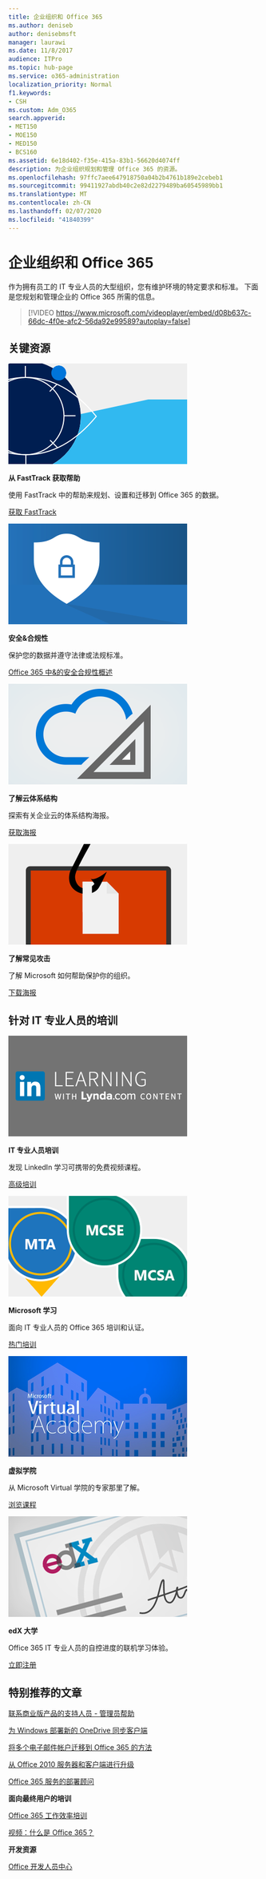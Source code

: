 ```yaml
---
title: 企业组织和 Office 365
ms.author: deniseb
author: denisebmsft
manager: laurawi
ms.date: 11/8/2017
audience: ITPro
ms.topic: hub-page
ms.service: o365-administration
localization_priority: Normal
f1.keywords:
- CSH
ms.custom: Adm_O365
search.appverid:
- MET150
- MOE150
- MED150
- BCS160
ms.assetid: 6e18d402-f35e-415a-83b1-56620d4074ff
description: 为企业组织规划和管理 Office 365 的资源。
ms.openlocfilehash: 97ffc7aee647918750a04b2b4761b189e2cebeb1
ms.sourcegitcommit: 99411927abdb40c2e82d2279489ba60545989bb1
ms.translationtype: MT
ms.contentlocale: zh-CN
ms.lasthandoff: 02/07/2020
ms.locfileid: "41840399"
---
```

# <a name="enterprise-organizations-and-office-365"></a>企业组织和 Office 365

作为拥有员工的 IT 专业人员的大型组织，您有维护环境的特定要求和标准。 下面是您规划和管理企业的 Office 365 所需的信息。
  

> [!VIDEO https://www.microsoft.com/videoplayer/embed/d08b637c-66dc-4f0e-afc2-56da92e99589?autoplay=false]
  
## <a name="key-resources"></a>关键资源

![构想的 FastTrack 符号](media/263443cf-d8bd-460b-ac46-a08323551f3f.png)
  
 **从 FastTrack 获取帮助**
  
使用 FastTrack 中的帮助来规划、设置和迁移到 Office 365 的数据。
  
[获取 FastTrack](https://go.microsoft.com/fwlink/?linkid=238431)
  
![安全性和合规性符号](media/f96c2cdf-d151-4f44-bb11-20bb7f366a21.png)
  
 **安全&amp;合规性**
  
保护您的数据并遵守法律或法规标准。
  
[Office 365 中&amp;的安全合规性概述](https://support.office.com/article/dcb83b2c-ac66-4ced-925d-50eb9698a0b2)
  
![云和体系结构符号](media/2850ac8d-4c99-4825-869e-83724c4ef54e.png)
  
 **了解云体系结构**
  
探索有关企业云的体系结构海报。
  
[获取海报](https://aka.ms/cloudarch)
  
[![鱼钩在屏幕上 snagging 文档（网络钓鱼攻击）](media/dc32a996-623a-400c-9b7a-ed1b89a56948.png)](https://aka.ms/commonattacks)
  
 **了解常见攻击**
  
了解 Microsoft 如何帮助保护你的组织。
  
[下载海报](https://aka.ms/commonattacks)
  
## <a name="training-for-it-pros"></a>针对 IT 专业人员的培训

![来自 LinkedIn 学习的 IT 专业人员培训](media/b951eac7-9d99-42b5-86a3-3058a6445077.png)
  
 **IT 专业人员培训**
  
发现 LinkedIn 学习可携带的免费视频课程。
  
[高级培训](https://support.office.com/article/68cc9b95-0bdc-491e-a81f-ee70b3ec63c5.aspx)
  
![Microsoft 学习认证： MTA、MCSE、MCSA](media/8eab3b6a-5aff-423c-9c57-fd078fdebca8.png)
  
 **Microsoft 学习**
  
面向 IT 专业人员的 Office 365 培训和认证。
  
[热门培训](https://go.microsoft.com/fwlink/?linkid=826247)
  
![Microsoft Virtual 学院](media/1bced083-acd6-4705-9f22-22009166a5d7.png)
  
 **虚拟学院**
  
从 Microsoft Virtual 学院的专家那里了解。
  
[浏览课程](https://go.microsoft.com/fwlink/?linkid=826248)
  
![edX 大学证书](media/c52ff863-94fa-4d6e-b91f-f9057956a7b0.png)
  
 **edX 大学**
  
Office 365 IT 专业人员的自控进度的联机学习体验。
  
[立即注册](https://go.microsoft.com/fwlink/?linkid=852994)
  
## <a name="featured-articles"></a>特别推荐的文章

[联系商业版产品的支持人员 - 管理员帮助](https://support.office.com/article/32a17ca7-6fa0-4870-8a8d-e25ba4ccfd4b)
  
[为 Windows 部署新的 OneDrive 同步客户端](https://support.office.com/article/3f3a511c-30c6-404a-98bf-76f95c519668)
  
[将多个电子邮件帐户迁移到 Office 365 的方法](https://support.office.com/article/0a4913fe-60fb-498f-9155-a86516418842)
  
[从 Office 2010 服务器和客户端进行升级](upgrade-from-office-2010-servers-and-products.md)
  
[Office 365 服务的部署顾问](deployment-advisors-for-office-365.md)
  
 **面向最终用户的培训**
  
[Office 365 工作效率培训](https://support.office.com/article/af07cb6b-980d-4f33-8599-322582767408)
  
[视频：什么是 Office 365？](https://support.office.com/article/847caf12-2589-452c-8aca-1c009797678b)
  
 **开发资源**
  
[Office 开发人员中心](https://go.microsoft.com/fwlink/?linkid=615418)
  

